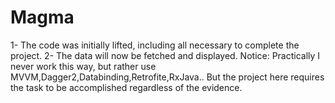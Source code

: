 # Magma
1- The code was initially lifted, including all necessary to complete the project.
2- The data will now be fetched and displayed.
Notice:
Practically I never work this way, but rather use MVVM,Dagger2,Databinding,Retrofite,RxJava..
But the project here requires the task to be accomplished regardless of the evidence.
